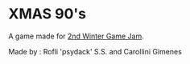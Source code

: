 # XMAS 90's

A game made for [2nd Winter Game Jam](https://itch.io/jam/2nd-winter-game-jam).

Made by : Rofli 'psydack' S.S. and Carollini Gimenes